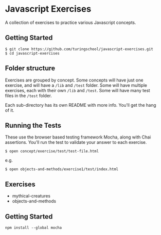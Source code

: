 # Javascript Exercises

A collection of exercises to practice various Javascript concepts.

## Getting Started

```
$ git clone https://github.com/turingschool/javascript-exercises.git
$ cd javascript-exercises
```

## Folder structure

Exercises are grouped by concept. Some concepts will have just one exercise, and will have a `/lib` and `/test` folder. Some will have multiple exercises, each with their own `/lib` and `/test`. Some will have many test files in the `/test` folder.

Each sub-directory has its own README with more info. You'll get the hang of it.

## Running the Tests

These use the browser based testing framework Mocha, along with Chai assertions. You'll run the test to validate your answer to each exercise.

```
$ open concept/exercise/test/test-file.html
```

e.g.

```
$ open objects-and-methods/exercise1/test/index.html
```

## Exercises

* mythical-creatures
* objects-and-methods


## Getting Started

```
npm install --global mocha
```